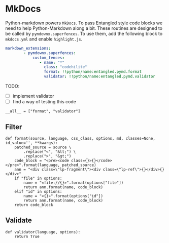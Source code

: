 # MkDocs
Python-markdown powers `MkDocs`. To pass Entangled style code blocks we need to help Python-Markdown along a bit. These routines are designed to be called by `pymdownx.superfences`. To use them, add the following block to `mkdocs.yml` and enable `highlight.js`.

```yaml
markdown_extensions:
        - pymdownx.superfences:
            custom_fences:
               - name: "*"
                 class: "codehilite"
                 format: !!python/name:entangled.pymd.format
                 validator: !!python/name:entangled.pymd.validator
```

TODO:

- [ ] implement validator
- [ ] find a way of testing this code

``` {.python file=entangled/pymd/__init__.py #pymd}
__all__ = ["format", "validator"]
```

## Filter

``` {.python #pymd}
def format(source, language, css_class, options, md, classes=None, id_value='', **kwargs):
    patched_source = source \
        .replace("<", "&lt;") \
        .replace(">", "&gt;")
    code_block = "<pre><code class={}>{}</code></pre>".format(language, patched_source)
    ann = "<div class=\"lp-fragment\"><div class=\"lp-ref\">{}</div>{}</div>"
    if "file" in options:
        name = "«file://{}»".format(options["file"])
        return ann.format(name, code_block)
    elif "id" in options:
        name = "«{}»".format(options["id"])
        return ann.format(name, code_block)
    return code_block
```

## Validate

``` {.python #pymd}
def validator(language, options):
    return True
```

